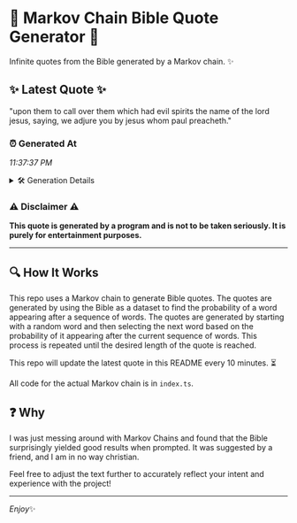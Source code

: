 # 📖 Markov Chain Bible Quote Generator 📖

Infinite quotes from the Bible generated by a Markov chain. ✨

## ✨ Latest Quote ✨
"upon them to call over them which had evil spirits the name of the lord jesus, saying, we adjure you by jesus whom paul preacheth."

### ⏰ Generated At
*11:37:37 PM*

<details>
    <summary>🛠️ Generation Details</summary>
    <p>
        <strong>🌱 Seed:</strong> upon<br>
        <strong>🔄 Iterations:</strong> 24<br>
        <strong>📜 Context History:</strong><br>[ upon ]: them<br>[ upon, them ]: to<br>[ upon, them, to ]: call<br>[ upon, them, to, call ]: over<br>[ upon, them, to, call, over ]: them<br>[ upon, them, to, call, over, them ]: which<br>[ them, to, call, over, them, which ]: had<br>[ to, call, over, them, which, had ]: evil<br>[ call, over, them, which, had, evil ]: spirits<br>[ over, them, which, had, evil, spirits ]: the<br>[ them, which, had, evil, spirits, the ]: name<br>[ which, had, evil, spirits, the, name ]: of<br>[ had, evil, spirits, the, name, of ]: the<br>[ evil, spirits, the, name, of, the ]: lord<br>[ spirits, the, name, of, the, lord ]: jesus,<br>[ the, name, of, the, lord, jesus, ]: saying,<br>[ name, of, the, lord, jesus,, saying, ]: we<br>[ of, the, lord, jesus,, saying,, we ]: adjure<br>[ the, lord, jesus,, saying,, we, adjure ]: you<br>[ lord, jesus,, saying,, we, adjure, you ]: by<br>[ jesus,, saying,, we, adjure, you, by ]: jesus<br>[ saying,, we, adjure, you, by, jesus ]: whom<br>[ we, adjure, you, by, jesus, whom ]: paul<br>[ adjure, you, by, jesus, whom, paul ]: preacheth.<br>
    </p>
</details>

### ⚠️ Disclaimer ⚠️
**This quote is generated by a program and is not to be taken seriously. It is purely for entertainment purposes.**

---

## 🔍 How It Works

This repo uses a Markov chain to generate Bible quotes. The quotes are generated by using the Bible as a dataset to find the probability of a word appearing after a sequence of words. The quotes are generated by starting with a random word and then selecting the next word based on the probability of it appearing after the current sequence of words. This process is repeated until the desired length of the quote is reached.

This repo will update the latest quote in this README every 10 minutes. ⏳

All code for the actual Markov chain is in `index.ts`.

## ❓ Why

I was just messing around with Markov Chains and found that the Bible surprisingly yielded good results when prompted. 
It was suggested by a friend, and I am in no way christian.

Feel free to adjust the text further to accurately reflect your intent and experience with the project!

---

*Enjoy*✨
